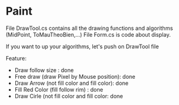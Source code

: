 # Paint

File DrawTool.cs contains all the drawing functions and algorithms (MidPoint, ToMauTheoBien,...)
File Form.cs is code about display.

If you want to up your algorithms, let's push on DrawTool file

Feature:
- Draw follow size : done
- Free draw (draw Pixel by Mouse position): done
- Draw Arrow (not fill color and fill color): done
- Fill Red Color (fill follow rim) : done
- Draw Cirle (not fill color and fill color: done
